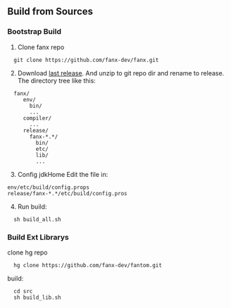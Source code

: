 

## Build from Sources

### Bootstrap Build ###
1. Clone fanx repo
```
  git clone https://github.com/fanx-dev/fanx.git
```
2. Download [last release](https://github.com/fanx-dev/fanx/releases). And unzip to git repo dir and rename to release. The directory tree like this:
```
  fanx/
     env/
       bin/
       ...
     compiler/
       ...
     release/
       fanx-*.*/
         bin/
         etc/
         lib/
         ...
```
3. Config jdkHome
Edit the file in:
```
env/etc/build/config.props
release/fanx-*.*/etc/build/config.pros
```
4. Run build:
```
  sh build_all.sh
```

### Build Ext Librarys ###
clone hg repo
```
  hg clone https://github.com/fanx-dev/fantom.git
```
build:
```
  cd src
  sh build_lib.sh
```
